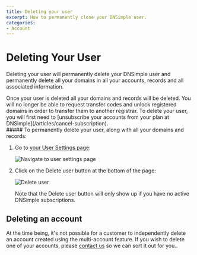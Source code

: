 ```yaml
---
title: Deleting your user
excerpt: How to permanently close your DNSimple user.
categories:
- Account
---
```


# Deleting Your User

Deleting your user will permanently delete your DNSimple user and permanently delete all your domains in all your accounts, records and all associated information.

<warning>
Once your user is deleted all your domains and records will be deleted. You will no longer be able to request transfer codes and unlock registered domains in order to transfer them to another registrar.
</warning>
<note>
To delete your user, you will first need to [unsubscribe your accounts from your plan at DNSimple](/articles/cancel-subscription).
</note>

<div class="section-steps" markdown="1">
##### To permanently delete your user, along with all your domains and records:

1. Go to [your User Settings page](https://dnsimple.com/user):

    ![Navigate to user settings page](/files/access-user-settings.jpg)

1. Click on the <label>Delete user</label> button at the bottom of the page:

     ![Delete user](/files/delete-user.png)

   Note that the <label>Delete user</label> button will only show up if you have no active DNSimple subscriptions.
</div>

## Deleting an account

At the time being, it's not possible for a customer to independently delete an account created using the multi-account feature. If you wish to delete one of your accounts, please [contact us](https://dnsimple.com/contact) so we can sort it out for you..
